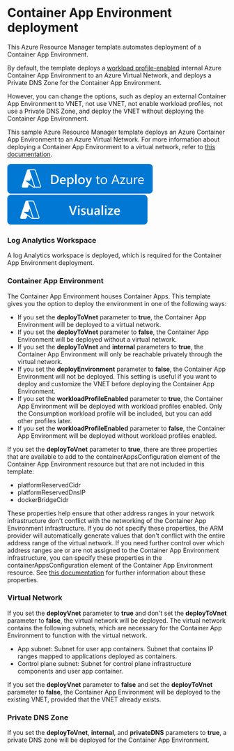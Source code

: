 # Container App Environment deployment
This Azure Resource Manager template automates deployment of a Container App Environment.

By default, the template deploys a [workload profile-enabled](https://learn.microsoft.com/azure/container-apps/workload-profiles-overview) internal Azure Container App Environment to an Azure Virtual Network, and deploys a Private DNS Zone for the Container App Environment.

However, you can change the options, such as deploy an external Container App Environment to VNET, not use VNET, not enable workload profiles, not use a Private DNS Zone, and deploy the VNET without deploying the Container App Environment.

This sample Azure Resource Manager template deploys an Azure Container App Environment to an Azure Virtual Network. For more information about deploying a Container App Environment to a virtual network, refer to [this documentation](https://docs.microsoft.com/azure/container-apps/vnet-custom?tabs=powershell&pivots=azure-cli#deploy-with-a-private-dns).

[![Deploy To Azure](https://raw.githubusercontent.com/Azure/azure-quickstart-templates/master/1-CONTRIBUTION-GUIDE/images/deploytoazure.svg?sanitize=true)](https://portal.azure.com/#create/Microsoft.Template/uri/https%3A%2F%2Fraw.githubusercontent.com%2Fazureossd%2FContainer-Apps%2Fmaster%2FContainerAppEnvironment%2Fdeploy%2Fazuredeploy.json)  [![Visualize](https://raw.githubusercontent.com/Azure/azure-quickstart-templates/master/1-CONTRIBUTION-GUIDE/images/visualizebutton.svg?sanitize=true)](http://armviz.io/#/?load=https%3A%2F%2Fraw.githubusercontent.com%2Fazureossd%2FContainer-Apps%2Fmaster%2FContainerAppEnvironment%2Fdeploy%2Fazuredeploy.json)

### Log Analytics Workspace

A log Analytics workspace is deployed, which is required for the Container App Environment deployment.

### Container App Environment

The Container App Environment houses Container Apps. This template gives you the option to deploy the environment in one of the following ways:
- If you set the **deployToVnet** parameter to **true**, the Container App Environment will be deployed to a virtual network.
- If you set the **deployToVnet** parameter to **false**, the Container App Environment will be deployed without a virtual network.
- If you set the **deployToVnet** and **internal** parameters to **true**, the Container App Environment will only be reachable privately through the virtual network.
- If you set the **deployEnvironment** parameter to **false**, the Container App Environment will not be deployed. This setting is useful if you want to deploy and customize the VNET before deploying the Container App Environment.
- If you set the **workloadProfileEnabled** parameter to **true**, the Container App Environment will be deployed with workload profiles enabled. Only the Consumption workload profile will be included, but you can add other profiles later.
- If you set the **workloadProfileEnabled** parameter to **false**, the Container App Environment will be deployed without workload profiles enabled.

If you set the **deployToVnet** parameter to **true**, there are three properties that are available to add to the containerAppsConfiguration element of the Container App Environment resource but that are not included in this template:
- platformReservedCidr
- platformReservedDnsIP
- dockerBridgeCidr

These properties help ensure that other address ranges in your network infrastructure don't conflict with the networking of the Container App Environment infrastructure. If you do not specify these properties, the ARM provider will automatically generate values that don't conflict with the entire address range of the virtual network. If you need further control over which address ranges are or are not assigned to the Container App Environment infrastructure, you can specify these properties in the containerAppsConfiguration element of the Container App Environment resource. See [this documentation](https://docs.microsoft.com/azure/container-apps/vnet-custom?tabs=powershell&pivots=azure-cli#networking-parameters) for further information about these properties.

### Virtual Network

If you set the **deployVnet** parameter to **true** and don't set the **deployToVnet** parameter to **false**, the virtual network will be deployed. The virtual network contains the following subnets, which are necessary for the Container App Environment to function with the virtual network.
- App subnet: Subnet for user app containers. Subnet that contains IP ranges mapped to applications deployed as containers.
- Control plane subnet: Subnet for control plane infrastructure components and user app container.

If you set the **deployVnet** parameter to **false** and set the **deployToVnet** parameter to **false**, the Container App Environment will be deployed to the existing VNET, provided that the VNET already exists.

### Private DNS Zone
If you set the **deployToVnet**, **internal**, and **privateDNS** parameters to **true**, a private DNS zone will be deployed for the Container App Environment.
